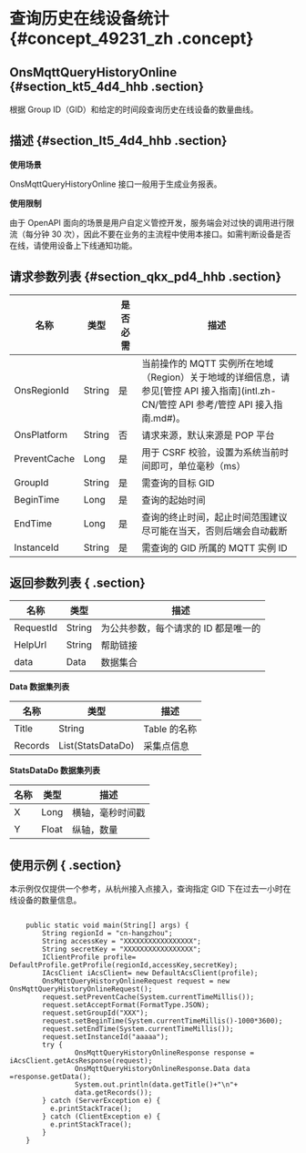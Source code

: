 # 查询历史在线设备统计 {#concept_49231_zh .concept}

## OnsMqttQueryHistoryOnline {#section_kt5_4d4_hhb .section}

根据 Group ID（GID）和给定的时间段查询历史在线设备的数量曲线。

## 描述 {#section_lt5_4d4_hhb .section}

**使用场景**

OnsMqttQueryHistoryOnline 接口一般用于生成业务报表。

**使用限制**

由于 OpenAPI 面向的场景是用户自定义管控开发，服务端会对过快的调用进行限流（每分钟 30 次），因此不要在业务的主流程中使用本接口。如需判断设备是否在线，请使用设备上下线通知功能。

## 请求参数列表 {#section_qkx_pd4_hhb .section}

|名称|类型|是否必需|描述|
|--|--|----|--|
|OnsRegionId|String|是|当前操作的 MQTT 实例所在地域（Region）关于地域的详细信息，请参见[管控 API 接入指南](intl.zh-CN/管控 API 参考/管控 API 接入指南.md#)。|
|OnsPlatform|String|否|请求来源，默认来源是 POP 平台|
|PreventCache|Long|是|用于 CSRF 校验，设置为系统当前时间即可，单位毫秒（ms）|
|GroupId|String|是|需查询的目标 GID|
|BeginTime|Long|是|查询的起始时间|
|EndTime|Long|是|查询的终止时间，起止时间范围建议尽可能在当天，否则后端会自动截断|
|InstanceId|String|是|需查询的 GID 所属的 MQTT 实例 ID|

## 返回参数列表 { .section}

|名称|类型|描述|
|--|--|--|
|RequestId|String|为公共参数，每个请求的 ID 都是唯一的|
|HelpUrl|String|帮助链接|
|data|Data|数据集合|

**Data 数据集列表**

|名称|类型|描述|
|--|--|--|
|Title|String|Table 的名称|
|Records|List\(StatsDataDo\)|采集点信息|

**StatsDataDo 数据集列表**

|名称|类型|描述|
|--|--|--|
|X|Long|横轴，毫秒时间戳|
|Y|Float|纵轴，数量|

## 使用示例 { .section}

本示例仅仅提供一个参考，从杭州接入点接入，查询指定 GID 下在过去一小时在线设备的数量信息。

```language-java

    public static void main(String[] args) {
        String regionId = "cn-hangzhou";
        String accessKey = "XXXXXXXXXXXXXXXXX";
        String secretKey = "XXXXXXXXXXXXXXXXX";
        IClientProfile profile= DefaultProfile.getProfile(regionId,accessKey,secretKey);
        IAcsClient iAcsClient= new DefaultAcsClient(profile);
        OnsMqttQueryHistoryOnlineRequest request = new OnsMqttQueryHistoryOnlineRequest();
        request.setPreventCache(System.currentTimeMillis());
        request.setAcceptFormat(FormatType.JSON);
        request.setGroupId("XXX");
        request.setBeginTime(System.currentTimeMillis()-1000*3600);
        request.setEndTime(System.currentTimeMillis());
		request.setInstanceId("aaaaa");
        try {
         	    OnsMqttQueryHistoryOnlineResponse response = iAcsClient.getAcsResponse(request);
               	OnsMqttQueryHistoryOnlineResponse.Data data =response.getData();
                System.out.println(data.getTitle()+"\n"+
                data.getRecords());
        } catch (ServerException e) {
          e.printStackTrace();
        } catch (ClientException e) {
          e.printStackTrace();
        }
    }
    

```

